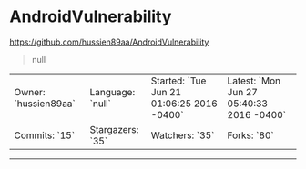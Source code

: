 # AndroidVulnerability

https://github.com/hussien89aa/AndroidVulnerability
<blockquote>
null
</blockquote>

<table>
<tr><td>Owner: `hussien89aa`</td>
    <td>Language: `null`</td>
    <td>Started: `Tue Jun 21 01:06:25 2016 -0400`</td>
    <td>Latest: `Mon Jun 27 05:40:33 2016 -0400`</td></tr>
<tr><td>Commits: `15`</td>
    <td>Stargazers: `35`</td>
    <td>Watchers: `35`</td>
    <td>Forks: `80`</td></tr>
</table>

---

